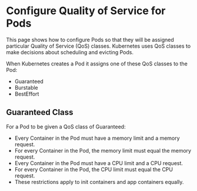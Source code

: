 # Configure Quality of Service for Pods
This page shows how to configure Pods so that they will be assigned particular Quality of Service (QoS) classes. Kubernetes uses QoS classes to make decisions about scheduling and evicting Pods.

When Kubernetes creates a Pod it assigns one of these QoS classes to the Pod:

- Guaranteed
- Burstable
- BestEffort

## Guaranteed Class 
For a Pod to be given a QoS class of Guaranteed:

- Every Container in the Pod must have a memory limit and a memory request.
- For every Container in the Pod, the memory limit must equal the memory request.
- Every Container in the Pod must have a CPU limit and a CPU request.
- For every Container in the Pod, the CPU limit must equal the CPU request.
- These restrictions apply to init containers and app containers equally.